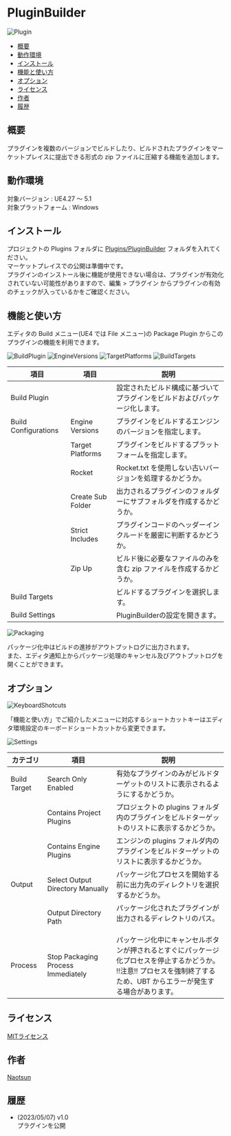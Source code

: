 # PluginBuilder

![Plugin](https://user-images.githubusercontent.com/51815450/236666641-574dcfbd-9588-4192-87f1-33e13d713e55.png)

<!--ts-->
* [概要](#概要)
* [動作環境](#動作環境)
* [インストール](#インストール)
* [機能と使い方](#機能と使い方)
* [オプション](#オプション)
* [ライセンス](#ライセンス)
* [作者](#作者)
* [履歴](#履歴)
<!--te-->

## 概要

プラグインを複数のバージョンでビルドしたり、ビルドされたプラグインをマーケットプレイスに提出できる形式の zip ファイルに圧縮する機能を追加します。  

## 動作環境

対象バージョン : UE4.27 ～ 5.1    
対象プラットフォーム : Windows  

## インストール

プロジェクトの Plugins フォルダに [Plugins/PluginBuilder](https://github.com/Naotsun19B/PluginBuilder) フォルダを入れてください。  
マーケットプレイスでの公開は準備中です。  
プラグインのインストール後に機能が使用できない場合は、プラグインが有効化されていない可能性がありますので、編集 > プラグイン からプラグインの有効のチェックが入っているかをご確認ください。

## 機能と使い方

エディタの Build メニュー(UE4 では File メニュー)の Package Plugin からこのプラグインの機能を利用できます。  

![BuildPlugin](https://user-images.githubusercontent.com/51815450/236667718-eb4c9faf-8139-4894-b642-cd2d20f05ca2.png)
![EngineVersions](https://user-images.githubusercontent.com/51815450/236667745-531a9ef2-6948-417a-9ef4-f14fd5f54489.png)
![TargetPlatforms](https://user-images.githubusercontent.com/51815450/236667759-a0e2f7ca-5152-4eb3-bd38-49901a37ff4d.png)
![BuildTargets](https://user-images.githubusercontent.com/51815450/236667771-727253ff-2716-46c2-ab0e-b71b890e19e9.png)

| **項目**               | **項目**            | **説明**                                |
|----------------------|-------------------|---------------------------------------|
| Build Plugin         |                   | 設定されたビルド構成に基づいてプラグインをビルドおよびパッケージ化します。 |
| Build Configurations | Engine Versions   | プラグインをビルドするエンジンのバージョンを指定します。          |
|                      | Target Platforms  | プラグインをビルドするプラットフォームを指定します。            |
|                      | Rocket            | Rocket.txt を使用しない古いバージョンを処理するかどうか。    |
|                      | Create Sub Folder | 出力されるプラグインのフォルダーにサブフォルダを作成するかどうか。     |
|                      | Strict Includes   | プラグインコードのヘッダーインクルードを厳密に判断するかどうか。      |
|                      | Zip Up            | ビルド後に必要なファイルのみを含む zip ファイルを作成するかどうか。  |
| Build Targets        |                   | ビルドするプラグインを選択します。                     |
| Build Settings       |                   | PluginBuilderの設定を開きます。                |

![Packaging](https://user-images.githubusercontent.com/51815450/236673531-26917429-1efd-459d-8015-f5d450eaa0a6.png)

パッケージ化中はビルドの進捗がアウトプットログに出力されます。  
また、エディタ通知上からパッケージ処理のキャンセル及びアウトプットログを開くことができます。  

## オプション

![KeyboardShotcuts](https://user-images.githubusercontent.com/51815450/236667003-60527edd-ded5-404c-b729-7f26aea66337.png)

「機能と使い方」でご紹介したメニューに対応するショートカットキーはエディタ環境設定のキーボードショートカットから変更できます。  

![Settings](https://user-images.githubusercontent.com/51815450/236667052-eab7626d-6cf7-4c0b-9d57-9051c1111c73.png)

| **カテゴリ**     | **項目**                             | **説明**                                                                                         |
|--------------|------------------------------------|------------------------------------------------------------------------------------------------|
| Build Target | Search Only Enabled                | 有効なプラグインのみがビルドターゲットのリストに表示されるようにするかどうか。                                                        |
|              | Contains Project Plugins           | プロジェクトの plugins フォルダ内のプラグインをビルドターゲットのリストに表示するかどうか。                                             |
|              | Contains Engine Plugins            | エンジンの plugins フォルダ内のプラグインをビルドターゲットのリストに表示するかどうか。                                               |
| Output       | Select Output Directory Manually   | パッケージ化プロセスを開始する前に出力先のディレクトリを選択するかどうか。                                                          |
|              | Output Directory Path              | パッケージ化されたプラグインが出力されるディレクトリのパス。 　                                                               |
| Process      | Stop Packaging Process Immediately | パッケージ化中にキャンセルボタンが押されるとすぐにパッケージ化プロセスを停止するかどうか。<br/> !!注意!! プロセスを強制終了するため、UBT からエラーが発生する場合があります。 |


## ライセンス

[MITライセンス](https://ja.wikipedia.org/wiki/MIT_License)

## 作者

[Naotsun](https://twitter.com/Naotsun_UE)

## 履歴

- (2023/05/07) v1.0   
  プラグインを公開

